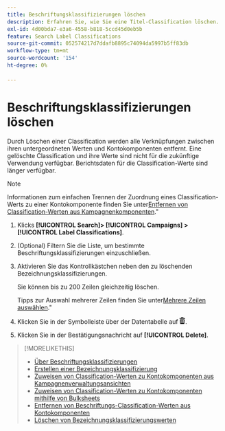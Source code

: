 ```yaml
---
title: Beschriftungsklassifizierungen löschen
description: Erfahren Sie, wie Sie eine Titel-Classification löschen.
exl-id: 4d00bda7-e3a6-4558-b818-5ccd45d0eb5b
feature: Search Label Classifications
source-git-commit: 052574217d7ddafb8895c74094da5997b5ff83db
workflow-type: tm+mt
source-wordcount: '154'
ht-degree: 0%

---
```


# Beschriftungsklassifizierungen löschen

Durch Löschen einer Classification werden alle Verknüpfungen zwischen ihren untergeordneten Werten und Kontokomponenten entfernt. Eine gelöschte Classification und ihre Werte sind nicht für die zukünftige Verwendung verfügbar. Berichtsdaten für die Classification-Werte sind länger verfügbar.

>[!NOTE]
>
>Informationen zum einfachen Trennen der Zuordnung eines Classification-Werts zu einer Kontokomponente finden Sie unter[Entfernen von Classification-Werten aus Kampagnenkomponenten](classification-values-remove.md).&quot;

1. Klicks **[!UICONTROL Search]> [!UICONTROL Campaigns] >[!UICONTROL Label Classifications]**.

1. (Optional) Filtern Sie die Liste, um bestimmte Beschriftungsklassifizierungen einzuschließen.

1. Aktivieren Sie das Kontrollkästchen neben den zu löschenden Bezeichnungsklassifizierungen.

   Sie können bis zu 200 Zeilen gleichzeitig löschen.

   Tipps zur Auswahl mehrerer Zeilen finden Sie unter[Mehrere Zeilen auswählen](/help/search-social-commerce/common-tasks/navigation-editing-selection/multiple-rows-select.md).&quot;

1. Klicken Sie in der Symbolleiste über der Datentabelle auf ![Löschen](/help/search-social-commerce/assets/delete.png "Löschen").

1. Klicken Sie in der Bestätigungsnachricht auf **[!UICONTROL Delete]**.

>[!MORELIKETHIS]
>
>* [Über Beschriftungsklassifizierungen](classification-about.md)
>* [Erstellen einer Bezeichnungsklassifizierung](classification-create.md)
>* [Zuweisen von Classification-Werten zu Kontokomponenten aus Kampagnenverwaltungsansichten](classification-values-assign-campaign-management.md)
>* [Zuweisen von Classification-Werten zu Kontokomponenten mithilfe von Bulksheets](classification-values-assign-bulksheets.md)
>* [Entfernen von Beschriftungs-Classification-Werten aus Kontokomponenten](classification-values-remove.md)
>* [Löschen von Bezeichnungsklassifizierungswerten](classification-values-delete.md)
